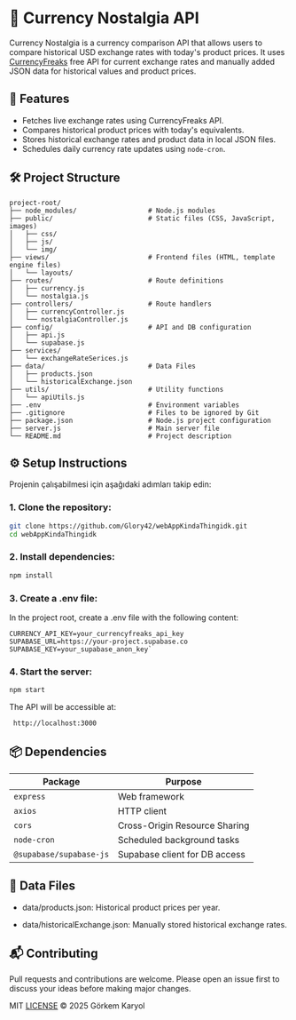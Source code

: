 # 💱 Currency Nostalgia API

Currency Nostalgia is a currency comparison API that allows users to compare historical USD exchange rates with today's product prices. It uses [CurrencyFreaks](https://currencyfreaks.com/) free API for current exchange rates and manually added JSON data for historical values and product prices.

## 🚀 Features

- Fetches live exchange rates using CurrencyFreaks API.
- Compares historical product prices with today's equivalents.
- Stores historical exchange rates and product data in local JSON files.
- Schedules daily currency rate updates using `node-cron`.

## 🛠️ Project Structure
````
project-root/
├── node_modules/                  # Node.js modules
├── public/                        # Static files (CSS, JavaScript, images)
│   ├── css/
│   ├── js/
│   └── img/
├── views/                         # Frontend files (HTML, template engine files)
│   └── layouts/
├── routes/                        # Route definitions
│   ├── currency.js                
│   └── nostalgia.js               
├── controllers/                   # Route handlers
│   ├── currencyController.js      
│   └── nostalgiaController.js     
├── config/                        # API and DB configuration
│   ├── api.js
│   └── supabase.js
├── services/
│   └── exchangeRateSerices.js
├── data/                          # Data Files
│   ├── products.json              
│   └── historicalExchange.json    
├── utils/                         # Utility functions
│   └── apiUtils.js                
├── .env                           # Environment variables
├── .gitignore                     # Files to be ignored by Git
├── package.json                   # Node.js project configuration
├── server.js                      # Main server file
└── README.md                      # Project description
````

## ⚙️ Setup Instructions

Projenin çalışabilmesi için aşağıdaki adımları takip edin:

### 1. Clone the repository:
```bash
git clone https://github.com/Glory42/webAppKindaThingidk.git
cd webAppKindaThingidk
```

### 2. Install dependencies:
````bash
npm install
`````

### 3. Create a .env file:
In the project root, create a .env file with the following content:
````
CURRENCY_API_KEY=your_currencyfreaks_api_key
SUPABASE_URL=https://your-project.supabase.co
SUPABASE_KEY=your_supabase_anon_key`
````
### 4. Start the server:
````bash
npm start
````
The API will be accessible at: 
```` bash
 http://localhost:3000
```` 

## 📦 Dependencies
| Package                 | Purpose                       |
| ----------------------- | ----------------------------- |
| `express`               | Web framework                 |
| `axios`                 | HTTP client                   |
| `cors`                  | Cross-Origin Resource Sharing |
| `node-cron`             | Scheduled background tasks    |
| `@supabase/supabase-js` | Supabase client for DB access |

## 📁 Data Files
* data/products.json: Historical product prices per year.

* data/historicalExchange.json: Manually stored historical exchange rates.

## 📬 Contributing
Pull requests and contributions are welcome. Please open an issue first to discuss your ideas before making major changes.

MIT [LICENSE](LICENSE) © 2025 Görkem Karyol